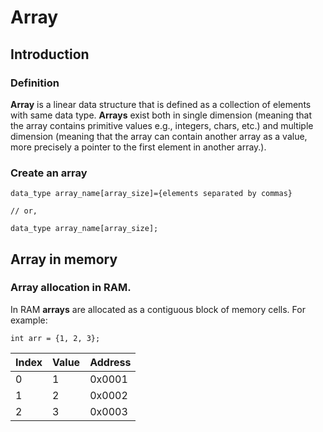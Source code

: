 # Array


## Introduction


### Definition


**Array** is a linear data structure that is defined as a collection of elements with same data type.  **Arrays** exist both in single dimension (meaning that the array contains primitive values e.g., integers, chars, etc.) and multiple dimension (meaning that the array can contain another array as a value, more precisely a pointer to the first element in another array.).

### Create an array
```
data_type array_name[array_size]={elements separated by commas}

// or,

data_type array_name[array_size];
```

## Array in memory



### Array allocation in RAM.


In RAM **arrays** are allocated as a contiguous block of memory cells.
For example:
```
int arr = {1, 2, 3};
```

|Index    | Value | Address |
|-------- | ------| ------- |
|0        | 1     | 0x0001  |
|1        | 2     | 0x0002  |
|2        | 3     | 0x0003  |